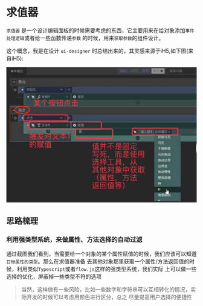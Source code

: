 # 求值器


`求值器` 是一个设计编辑面板的时候需要考虑的东西，它主要用来在给对象添加`事件处理逻辑`或者给一些函数传递`参数`
的时候，用来`获取参数`的组件设计。

这个概念，我是在设计 `ui-designer` 时总结出来的，其灵感来源于iH5,如下图(来自iH5):

![evaluator-1](./res/evaluator-1.png)

## 思路梳理


### **利用强类型系统，来做属性、方法选择的自动过滤**

通过截图我们看到，当需要给一个对象的某个属性赋值的时候，我们应该可以知道`目标属性的类型`。那么在求值器准备
去其他对象那里获取一个属性/方法返回值的时候，利用类似`Typescript`或者`flow.js`这样的强类型系统，我们实际
上可以做一些选择的优化，屏蔽掉一些类型不符的选项

> 当然，这样做有一些风险，比如一些数字和字符串可以互相转化的情况，实际开发的时候可以考虑用颜色进行区分，总之
尽量提高用户选择的便捷性

